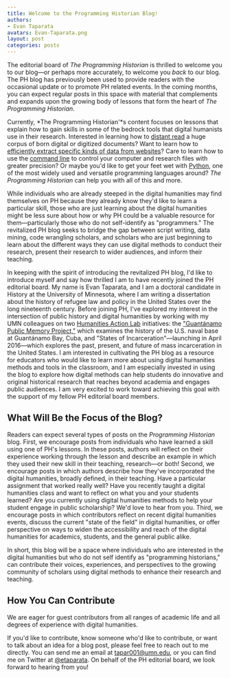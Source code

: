 ```yaml
---
title: Welcome to the Programming Historian Blog!
authors: 
- Evan Taparata
avatars: Evan-Taparata.png
layout: post
categories: posts 
---
```


The editorial board of *The Programming Historian* is thrilled to welcome you to our blog—or perhaps more accurately, to welcome you *back* to our blog. The PH blog has previously been used to provide readers with the occasional update or to promote PH related events. In the coming months, you can expect regular posts in this space with material that complements and expands upon the growing body of lessons that form the heart of *The Programming Historian*. 

Currently, *The Programming Historian'*s content focuses on lessons that explain how to gain skills in some of the bedrock tools that digital humanists use in their research. Interested in learning how to [distant read](http://programminghistorian.org/lessons/corpus-analysis-with-antconc) a huge corpus of born digital or digitized documents? Want to learn how to [efficiently extract specific kinds of data from websites](http://programminghistorian.org/lessons/intro-to-beautiful-soup)? Care to learn how to use the [command line](http://programminghistorian.org/lessons/intro-to-bash) to control your computer and research files with greater precision? Or maybe you'd like to get your feet wet with [Python](http://programminghistorian.org/lessons/introduction-and-installation), one of the most widely used and versatile programming languages around? *The Programming Historian* can help you with all of this and more. 

While individuals who are already steeped in the digital humanities may find themselves on PH because they already know they'd like to learn a particular skill, those who are just learning about the digital humanities might be less sure about how or why PH could be a valuable resource for them—particularly those who do not self-identify as "programmers." The revitalized PH blog seeks to bridge the gap between script writing, data mining, code wrangling scholars, and scholars who are just beginning to learn about the different ways they can use digital methods to conduct their research, present their research to wider audiences, and inform their teaching. 

In keeping with the spirit of introducing the revitalized PH blog, I'd like to introduce myself and say how thrilled I am to have recently joined the PH editorial board. My name is Evan Taparata, and I am a doctoral candidate in History at the University of Minnesota, where I am writing a dissertation about the history of refugee law and policy in the United States over the long nineteenth century. Before joining PH, I've explored my interest in the intersection of public history and digital humanities by working with my UMN colleagues on two [Humanities Action Lab](http://humanitiesactionlab.org) initiatives: the ["Guantánamo Public Memory Project,"](http://gitmomemory.org) which examines the history of the U.S. naval base at Guantánamo Bay, Cuba, and "States of Incarceration"—launching in April 2016—which explores the past, present, and future of mass incarceration in the United States. I am interested in cultivating the PH blog as a resource for educators who would like to learn more about using digital humanities methods and tools in the classroom, and I am especially invested in using the blog to explore how digital methods can help students do innovative and original historical research that reaches beyond academia and engages public audiences. I am very excited to work toward achieving this goal with the support of my fellow PH editorial board members.

## What Will Be the Focus of the Blog?

Readers can expect several types of posts on the *Programming Historian* blog. First, we encourage posts from individuals who have learned a skill using one of PH's lessons. In these posts, authors will reflect on their experience working through the lesson and describe an example in which they used their new skill in their teaching, research—or both! Second, we encourage posts in which authors describe how they've incorporated the digital humanities, broadly defined, in their teaching. Have a particular assignment that worked really well? Have you recently taught a digital humanities class and want to reflect on what you and your students learned? Are you currently using digital humanities methods to help your student engage in public scholarship? We'd love to hear from you. Third, we encourage posts in which contributors reflect on recent digital humanities events, discuss the current "state of the field" in digital humanities, or offer perspective on ways to widen the accessibility and reach of the digital humanities for academics, students, and the general public alike. 

In short, this blog will be a space where individuals who are interested in the digital humanities but who do not self identify as "programming historians," can contribute their voices, experiences, and perspectives to the growing community of scholars using digital methods to enhance their research and teaching. 

## How You Can Contribute

We are eager for guest contributors from all ranges of academic life and all degrees of experience with digital humanities.

If you'd like to contribute, know someone who'd like to contribute, or want to talk about an idea for a blog post, please feel free to reach out to me directly. You can send me an email at [tapar001@umn.edu](mailto:tapar001@umn.edu), or you can find me on Twitter at [@etaparata](https://twitter.com/etaparata). On behalf of the PH editorial board, we look forward to hearing from you! 



